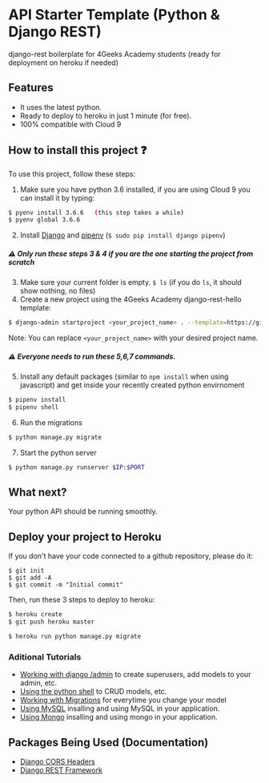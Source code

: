 # API Starter Template (Python & Django REST)

django-rest boilerplate for 4Geeks Academy students (ready for deployment on heroku if needed)

## Features

- It uses the latest python.
- Ready to deploy to heroku in just 1 minute (for free).
- 100% compatible with Cloud 9

## How to install this project :question:

To use this project, follow these steps:

1. Make sure you have python 3.6 installed, if you are using Cloud 9 you can install it by typing:
```sh
$ pyenv install 3.6.6   (this step takes a while)
$ pyenv global 3.6.6
```
2. Install [Django](https://www.djangoproject.com/) and [pipenv](https://pipenv.readthedocs.io/en/latest/) (`$ sudo pip install django pipenv`)

##### :warning: Only run these steps 3 & 4 if you are the one starting the project from scratch

3. Make sure your current folder is empty. `$ ls` (if you do `ls`, it should show nothing, no files)
4. Create a new project using the 4Geeks Academy django-rest-hello template:
```sh
$ django-admin startproject <your_project_name> . --template=https://github.com/4GeeksAcademy/django-rest-hello/archive/master.zip --name=Procfile
```
Note: You can replace ``<your_project_name>`` with your desired project name.

##### :warning: Everyone needs to run these 5,6,7 commands.

5. Install any default packages (similar to `npm install` when using javascript) and get inside your recently created python envirnoment
```sh
$ pipenv install
$ pipenv shell
```

6. Run the migrations
```sh
$ python manage.py migrate
```

7. Start the python server
```sh
$ python manage.py runserver $IP:$PORT
```

## What next?

Your python API should be running smoothly.


## Deploy your project to Heroku
If you don't have your code connected to a github repository, please do it:
```
$ git init
$ git add -A
$ git commit -m "Initial commit"
```
Then, run these 3 steps to deploy to heroku:
```sh
$ heroku create
$ git push heroku master

$ heroku run python manage.py migrate
```

### Aditional Tutorials
- [Working with django /admin](https://github.com/4GeeksAcademy/django-rest-hello/blob/master/docs/ADMIN.md) to create superusers, add models to your admin, etc.
- [Using the python shell](https://github.com/4GeeksAcademy/django-rest-hello/blob/master/docs/DATABASE_API.md) to CRUD models, etc.
- [Working with Migrations](https://github.com/4GeeksAcademy/django-rest-hello/blob/master/docs/MIGRATIONS.md) for everytime you change your model
- [Using MySQL](https://github.com/4GeeksAcademy/django-rest-hello/blob/master/docs/MYSQL.md) insalling and using MySQL in your application.
- [Using Mongo](https://github.com/4GeeksAcademy/django-rest-hello/blob/master/docs/MONGO.md) insalling and using mongo in your application.

## Packages Being Used (Documentation)
- [Django CORS Headers](https://github.com/ottoyiu/django-cors-headers)
- [Django REST Framework](https://github.com/encode/django-rest-framework)
